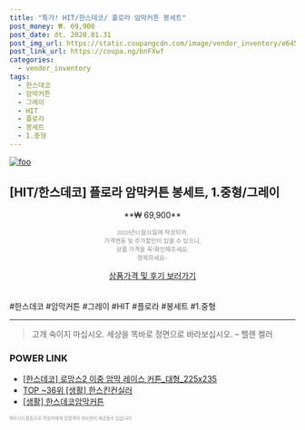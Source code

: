 ```yaml
--- 
title: "특가! HIT/한스데코/ 플로라 암막커튼 봉세트" 
post_money: ₩. 69,900 
post_date: dt. 2020.01.31 
post_img_url: https://static.coupangcdn.com/image/vendor_inventory/e645/f94222971b1ae3404d90d4fdd75f5d608585f675aef0a13d42aafd401d2d.jpg 
post_link_url: https://coupa.ng/bnFXwf 
categories: 
  - vendor_inventory 
tags: 
  - 한스데코 
  - 암막커튼 
  - 그레이 
  - HIT 
  - 플로라 
  - 봉세트 
  - 1.중형 
--- 
```

[![foo](https://static.coupangcdn.com/image/vendor_inventory/e645/f94222971b1ae3404d90d4fdd75f5d608585f675aef0a13d42aafd401d2d.jpg)](https://coupa.ng/bnFXwf) 

## [HIT/한스데코] 플로라 암막커튼 봉세트, 1.중형/그레이 
<p style="text-align: center;">**₩ 69,900**</p> 
<p style="text-align: center;"><span style="color: #898c8f; font-family: Georgia,Times,serif; font-size: 0.75em;">2020년01월31일에 작성되어, <br>가격변동 및 추가할인이 있을 수 있으니,<br> 상품 가격을 꼭!확인해주세요.<br>행복하세요~</span> 
</p>	 
<div markdown="0" style="text-align: center;"><a href="https://coupa.ng/bnFXwf" class="btn btn--success">상품가격 및 후기 보러가기</a></div> 
<br><br> 
  #한스데코 #암막커튼 #그레이 #HIT #플로라 #봉세트 #1.중형 
<hr> 

> 고개 숙이지 마십시오. 세상을 똑바로 정면으로 바라보십시오. – 헬렌 켈러 


### POWER LINK

* <a href="https://blog.naver.com/fasyy4321/221786535403" target="_blank">[한스데코] 로망스2 이중 암막 레이스 커튼_대형_225x235</a>
* <a href="https://blog.naver.com/fasyy4321/221778571279" target="_blank"> TOP ~36위 [생활] 한스킨컨실러</a>
* <a href="https://blog.naver.com/fasyy4321/221759341067" target="_blank"> [생활] 한스데코암막커튼  </a>

<span style="color: #898c8f; font-family: Georgia,Times,serif; font-size: 0.55em;">파트너스활동으로 작성자에게 일정액의 커미션이 제공될수 있습니다.</span> 
